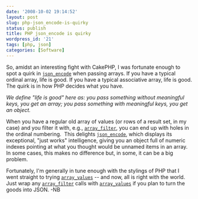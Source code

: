 ```yaml
---
date: '2008-10-02 19:14:52'
layout: post
slug: php-json_encode-is-quirky
status: publish
title: PHP json_encode is quirky
wordpress_id: '21'
tags: [php, json]
categories: [Software]
---
```


So, amidst an interesting fight with CakePHP, I was fortunate enough to spot a
quirk in [`json_encode`](http://php.net/json_encode) when passing arrays. If
you have a typical ordinal array, life is good. If you have a typical
associative array, life is good. The quirk is in how PHP decides what you have.

_We define "life is good" here as: you pass something without meaningful keys,
you get an array; you pass something with meaningful keys, you get an object._

When you have a regular old array of values (or rows of a result set, in my
case) and you filter it with, e.g.,
[`array_filter`](http://php.net/array_filter), you can end up with holes in the
ordinal numbering.  This delights [`json_encode`](http://php.net/json_encode),
which displays its exceptional, "just works" intelligence, giving you an object
full of numeric indexes pointing at what you thought would be unnamed items in
an array.  In some cases, this makes no difference but, in some, it can be a
big problem.

Fortunately, I'm generally in tune enough with the stylings of PHP that I went
straight to trying [`array_values`](http://php.net/array_values) -- and now,
all is right with the world. Just wrap any
[`array_filter`](http://php.net/array_filter) calls with
[`array_values`](http://php.net/array_values) if you plan to turn the goods
into JSON. -NB
